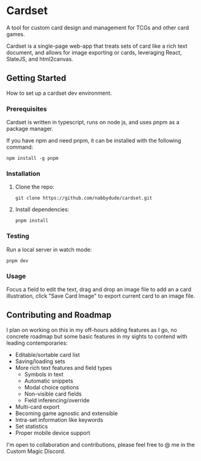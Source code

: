# Cardset

A tool for custom card design and management for TCGs and other card games.

Cardset is a single-page web-app that treats sets of card like a rich text document, and allows for image exporting or cards, leveraging React, SlateJS, and html2canvas.

## Getting Started

How to set up a cardset dev environment.

### Prerequisites

Cardset is written in typescript, runs on node js, and uses pnpm as a package manager.

If you have npm and need pnpm, it can be installed with the following command:

```
npm install -g pnpm
```

### Installation

1. Clone the repo:

	```
	git clone https://github.com/nabbydude/cardset.git
	```

2. Install dependencies:

	```
	pnpm install
	```

### Testing

Run a local server in watch mode:

```
pnpm dev
```

### Usage

Focus a field to edit the text, drag and drop an image file to add an a card illustration, click "Save Card Image" to export current card to an image file.

## Contributing and Roadmap

I plan on working on this in my off-hours adding features as I go, no concrete roadmap but some basic features in my sights to contend with leading contemporaries:

* Editable/sortable card list
* Saving/loading sets
* More rich text features and field types
	* Symbols in text
	* Automatic snippets
	* Modal choice options
	* Non-visible card fields
	* Field inferencing/override
* Multi-card export
* Becoming game agnostic and extensible
* Intra-set information like keywords
* Set statistics
* Proper mobile device support

I'm open to collaboration and contributions, please feel free to @ me in the Custom Magic Discord.
